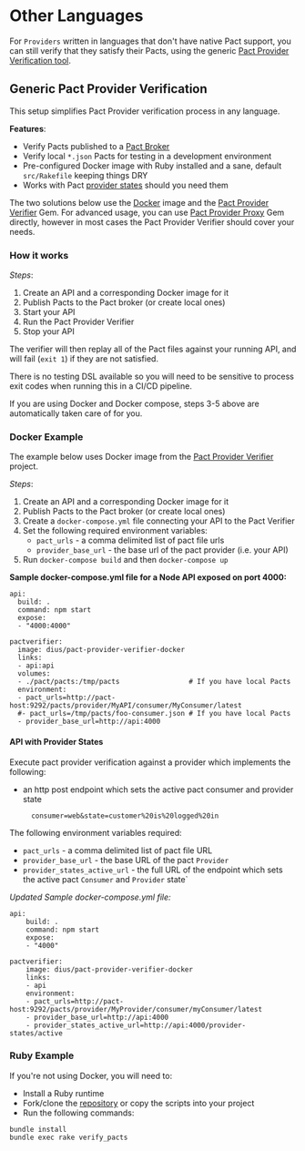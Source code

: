 # Other Languages

For `Providers` written in languages that don't have native Pact support, you can still verify that they satisfy their Pacts, using the generic [Pact Provider Verification tool](https://github.com/pact-foundation/pact-provider-verifier).

## Generic Pact Provider Verification

This setup simplifies Pact Provider verification process in any language.

**Features**:

* Verify Pacts published to a [Pact Broker](https://github.com/pact-foundation/pact_broker)
* Verify local `*.json` Pacts for testing in a development environment
* Pre-configured Docker image with Ruby installed and a sane, default `src/Rakefile` keeping things DRY
* Works with Pact [provider states](https://github.com/pact-foundation/pact-ruby/wiki/Provider-states) should you need them

The two solutions below use the [Docker](https://github.com/DiUS/pact-provider-verifier-docker) image and the [Pact Provider Verifier](https://github.com/pact-foundation/pact-provider-verifier) Gem. For advanced usage, you can use [Pact Provider Proxy](https://github.com/pact-foundation/pact-provider-proxy) Gem directly, however in most cases the Pact Provider Verifier should cover your needs.

### How it works

_Steps_:

1. Create an API and a corresponding Docker image for it
2. Publish Pacts to the Pact broker \(or create local ones\)
3. Start your API
4. Run the Pact Provider Verifier
5. Stop your API

The verifier will then replay all of the Pact files against your running API, and will fail \(`exit 1`\) if they are not satisfied.

There is no testing DSL available so you will need to be sensitive to process exit codes when running this in a CI/CD pipeline.

If you are using Docker and Docker compose, steps 3-5 above are automatically taken care of for you.

### Docker Example

The example below uses Docker image from the [Pact Provider Verifier](https://github.com/DiUS/pact-provider-verifier-docker) project.

_Steps_:

1. Create an API and a corresponding Docker image for it
2. Publish Pacts to the Pact broker \(or create local ones\)
3. Create a `docker-compose.yml` file connecting your API to the Pact Verifier
4. Set the following required environment variables:
   * `pact_urls` - a comma delimited list of pact file urls
   * `provider_base_url` - the base url of the pact provider \(i.e. your API\)
5. Run `docker-compose build` and then `docker-compose up`

**Sample docker-compose.yml file for a Node API exposed on port 4000:**

```text
api:
  build: .
  command: npm start
  expose:
  - "4000:4000"

pactverifier:
  image: dius/pact-provider-verifier-docker
  links:
  - api:api
  volumes:
  - ./pact/pacts:/tmp/pacts                 # If you have local Pacts
  environment:
  - pact_urls=http://pact-host:9292/pacts/provider/MyAPI/consumer/MyConsumer/latest
  #- pact_urls=/tmp/pacts/foo-consumer.json # If you have local Pacts
  - provider_base_url=http://api:4000
```

#### API with Provider States

Execute pact provider verification against a provider which implements the following:

* an http post endpoint which sets the active pact consumer and provider state

  ```text
    consumer=web&state=customer%20is%20logged%20in
  ```

The following environment variables required:

* `pact_urls` - a comma delimited list of pact file URL
* `provider_base_url` - the base URL of the pact `Provider`
* `provider_states_active_url` - the full URL of the endpoint which sets the active pact `Consumer` and `Provider` state\`

_Updated Sample docker-compose.yml file:_

```text
api:
    build: .
    command: npm start
    expose:
    - "4000"

pactverifier:
    image: dius/pact-provider-verifier-docker
    links:
    - api
    environment:
    - pact_urls=http://pact-host:9292/pacts/provider/MyProvider/consumer/myConsumer/latest
    - provider_base_url=http://api:4000
    - provider_states_active_url=http://api:4000/provider-states/active
```

### Ruby Example

If you're not using Docker, you will need to:

* Install a Ruby runtime
* Fork/clone the [repository](https://github.com/DiUS/pact-provider-verifier-docker) or copy the scripts into your project
* Run the following commands:

```text
bundle install
bundle exec rake verify_pacts
```

